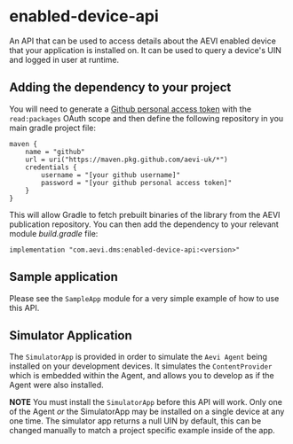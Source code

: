 # enabled-device-api
An API that can be used to access details about the AEVI enabled device that your application is installed on.
It can be used to query a device's UIN and logged in user at runtime.

## Adding the dependency to your project
You will need to generate a [Github personal access token](https://docs.github.com/en/free-pro-team@latest/github/authenticating-to-github/creating-a-personal-access-token) with the `read:packages` OAuth scope and then define the following repository in you main gradle project file:
```
maven {
    name = "github"
    url = uri("https://maven.pkg.github.com/aevi-uk/*")
    credentials {
        username = "[your github username]"
        password = "[your github personal access token]"
    }
}
```

This will allow Gradle to fetch prebuilt binaries of the library from the AEVI publication repository. You can then add the dependency to your relevant module _build.gradle_ file:


```
implementation "com.aevi.dms:enabled-device-api:<version>"
```

## Sample application

Please see the `SampleApp` module for a very simple example of how to use this API.

## Simulator Application

The `SimulatorApp` is provided in order to simulate the `Aevi Agent` being installed on your development devices.
It simulates the `ContentProvider` which is embedded within the Agent, and allows you to develop as if the Agent were also installed.

**NOTE**
You must install the `SimulatorApp` before this API will work.
Only one of the Agent *or* the SimulatorApp may be installed on a single device at any one time.
The simulator app returns a null UIN by default, this can be changed manually to match a project specific example inside of the app.
